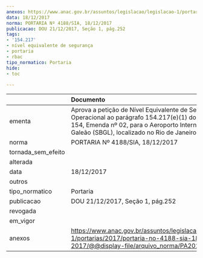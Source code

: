 ```yaml
---
anexos: https://www.anac.gov.br/assuntos/legislacao/legislacao-1/portarias/2017/portaria-no-4188-sia-18-12-2017/@@display-file/arquivo_norma/PA2017-4188.pdf
data: 18/12/2017
norma: PORTARIA Nº 4188/SIA, 18/12/2017
publicacao: DOU 21/12/2017, Seção 1, pág.252
tags:
- '154.217'
- nível equivalente de segurança
- portaria
- rbac
tipo_normatico: Portaria
hide: 
- toc 
 
---
```


|                    | Documento                                                                                                                                                                                                   |
|:-------------------|:------------------------------------------------------------------------------------------------------------------------------------------------------------------------------------------------------------|
| ementa             | Aprova a petição de Nível Equivalente de Segurança Operacional ao parágrafo 154.217(e)(1) do RBAC nº 154, Emenda nº 02, para o Aeroporto Internacional do Galeão (SBGL), localizado no Rio de Janeiro (RJ). |
| norma              | PORTARIA Nº 4188/SIA, 18/12/2017                                                                                                                                                                            |
| tornada_sem_efeito |                                                                                                                                                                                                             |
| alterada           |                                                                                                                                                                                                             |
| data               | 18/12/2017                                                                                                                                                                                                  |
| outros             |                                                                                                                                                                                                             |
| tipo_normatico     | Portaria                                                                                                                                                                                                    |
| publicacao         | DOU 21/12/2017, Seção 1, pág.252                                                                                                                                                                            |
| revogada           |                                                                                                                                                                                                             |
| em_vigor           |                                                                                                                                                                                                             |
| anexos             | https://www.anac.gov.br/assuntos/legislacao/legislacao-1/portarias/2017/portaria-no-4188-sia-18-12-2017/@@display-file/arquivo_norma/PA2017-4188.pdf                                                        |